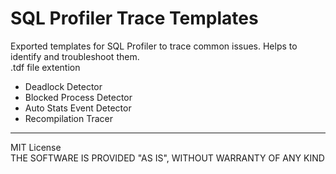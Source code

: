 # SQL Profiler Trace Templates
Exported templates for SQL Profiler to trace common issues. Helps to identify and troubleshoot them.<br>
.tdf file extention
- Deadlock Detector 
- Blocked Process Detector
- Auto Stats Event Detector
- Recompilation Tracer

<hr>

MIT License <br>
THE SOFTWARE IS PROVIDED "AS IS", WITHOUT WARRANTY OF ANY KIND
